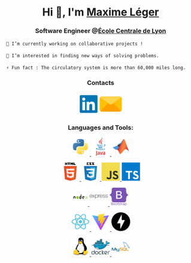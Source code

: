 <!---
Jayllho/Jayllho is a ✨ special ✨ repository because its `README.md` (this file) appears on your GitHub profile.
You can click the Preview link to take a look at your changes.
--->

<h1 align="center">Hi 👋, I'm <a href="https://www.linkedin.com/in/maxime-leger1/?locale=en_US" target="_blank">Maxime Léger</a></h1>
<h3 align="center">Software Engineer @<a href="https://www.ec-lyon.fr" target="_blank">École Centrale de Lyon</a></h3>

    🔭 I’m currently working on collaborative projects !
    
    👀 I’m interested in finding new ways of solving problems.

    ⚡ Fun fact : The circulatory system is more than 60,000 miles long.

<h3 align="center">Contacts</h3>
<div align="center">
  <a href="https://www.linkedin.com/in/maxime-leger1/?locale=en_US" target="_blank"><img align="center" src="svg_icons/linkedin-original.svg" alt="linkedin_maxime_leger" height="50" /></a>
  <a href="mailto: maximeleger2009@live.fr" target="_blank"><img align="center" src="svg_icons/email.svg" alt="email_maxime_leger" height="60" /></a>
</div>

<!--
<div align="center">
<h3>
    <img align="center" src="svg_icons/curriculum-resume.svg" alt="curriculum_vitae" height="40" width="40" />
    Resumes: 
    <a href="https://maxime-leger.github.io/CV/CV_us.pdf" target="_blank"><strong>US</strong></a>
    <a href="https://maxime-leger.github.io/CV/CV_en.pdf" target="_blank"><strong>EN</strong></a>
    <a href="https://maxime-leger.github.io/CV/CV_fr.pdf" target="_blank"><strong>FR</strong></a>
</div></h3>
-->


<h3 align="center">Languages and Tools:</h3>
<div align="center"> 
  <!-- Code -->
  <a href="https://www.python.org" target="_blank"> <img src="svg_icons/python-original.svg" alt="python" height="50"/> </a> 
  <a href="https://www.java.com" target="_blank"> <img src="svg_icons/java-original-wordmark.svg" alt="java" height="50"/> </a> 
  <a href="https://mathworks.com" target="_blank"> <img src="svg_icons/matlab-original.svg" alt="matlab" height="50"/> </a> 
  
  <!-- Frontend -->
  <a href="https://www.w3.org/html/" target="_blank"> <img src="svg_icons/html5-original-wordmark.svg" alt="html5" height="50"/> </a>
  <a href="https://www.w3schools.com/css/" target="_blank"> <img src="svg_icons/css3-original-wordmark.svg" alt="css3" height="50"/> </a>
  <a href="https://developer.mozilla.org/en-US/docs/Web/JavaScript" target="_blank"> <img src="svg_icons/javascript-original.svg" alt="javascript" height="50"/> </a>
  <a href="https://www.typescriptlang.org/" target="_blank"> <img src="svg_icons/typescript-original.svg" alt="typescript" height="50"/> </a> 
  
  <!-- Frameworks -->
  <a href="https://nodejs.org" target="_blank"> <img src="svg_icons/nodejs-original-wordmark.svg" alt="nodejs" width="40" height="50"/> </a> 
  <a href="https://expressjs.com" target="_blank"> <img src="svg_icons/express-original-wordmark.svg" alt="express" height="50"/> </a>
  <a href="https://getbootstrap.com" target="_blank"> <img src="svg_icons/bootstrap-plain-wordmark.svg" alt="bootstrap" height="50"/> </a>
    
  <a href="https://reactjs.org/" target="_blank">  <img src="svg_icons/react-svgrepo-com.svg" alt="react" height="50"/> </a> 
  <a href="https://vitejs.dev/" target="_blank">  <img src="svg_icons/vite-svgrepo-com.svg " alt="react" height="50"/> </a> 
  <a href="https://fastapi.tiangolo.com/" target="_blank">  <img src="svg_icons/fastapi-svgrepo-com.svg " alt="react" height="50" /> </a> 
  
   
  <!-- Databases & Dev tools-->
  <a href="https://www.linux.org/" target="_blank"> <img src="svg_icons/linux-original.svg" alt="linux" height="50"/> </a>
  <a href="https://www.docker.com/" target="_blank"> <img src="svg_icons/docker-original-wordmark.svg" alt="docker" height="50"/> </a> 
  <a href="https://www.mysql.com/" target="_blank"> <img src="svg_icons/mysql-original-wordmark.svg" alt="mysql" height="50"/> </a>
 </div>


<!--
  <a href="https://www.cprogramming.com/" target="_blank"> <img src="svg_icons/c-original.svg" alt="C" width="40" height="40"/>
  <a href="https://angular.io" target="_blank">  <img src="svg_icons/angularjs-original.svg" alt="angular" width="40" height="40"/> </a> 
  <a href="https://mariadb.org/" target="_blank"> <img src="svg_icons/mariadb-icon.svg" alt="mariadb" width="40" height="40"/> </a>
  <a href="https://www.postgresql.org" target="_blank"> <img src="svg_icons/postgresql-original-wordmark.svg" alt="postgresql" width="40" height="40"/> </a> 
  <a href="https://kubernetes.io" target="_blank"> <img src="svg_icons/kubernetes-svgrepo-com.svg" alt="kubernetes" width="40" height="40"/> </a> 
  <a href="https://www.gnu.org/software/bash/" target="_blank"> <img src="svg_icons/gnu_bash-icon.svg" alt="bash" width="40" height="40"/> </a>
  <a href="https://www.nginx.com" target="_blank"> <img src="svg_icons/nginx-original.svg" alt="nginx" width="40" height="40"/> </a> 
-->
